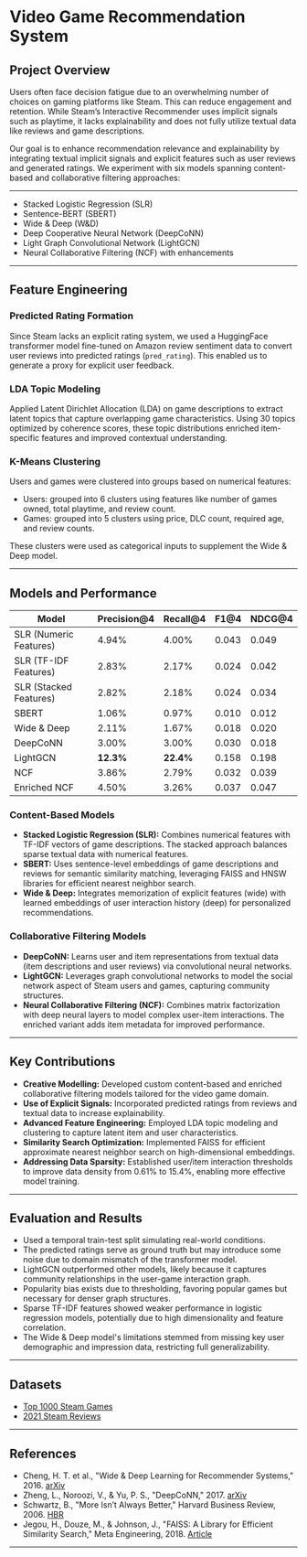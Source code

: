 # Video Game Recommendation System

## Project Overview

Users often face decision fatigue due to an overwhelming number of choices on gaming platforms like Steam. This can reduce engagement and retention. While Steam’s Interactive Recommender uses implicit signals such as playtime, it lacks explainability and does not fully utilize textual data like reviews and game descriptions.

Our goal is to enhance recommendation relevance and explainability by integrating textual implicit signals and explicit features such as user reviews and generated ratings. We experiment with six models spanning content-based and collaborative filtering approaches:

---

- Stacked Logistic Regression (SLR)
- Sentence-BERT (SBERT)
- Wide & Deep (W&D)
- Deep Cooperative Neural Network (DeepCoNN)
- Light Graph Convolutional Network (LightGCN)
- Neural Collaborative Filtering (NCF) with enhancements

---

## Feature Engineering

### Predicted Rating Formation

Since Steam lacks an explicit rating system, we used a HuggingFace transformer model fine-tuned on Amazon review sentiment data to convert user reviews into predicted ratings (`pred_rating`). This enabled us to generate a proxy for explicit user feedback.

### LDA Topic Modeling

Applied Latent Dirichlet Allocation (LDA) on game descriptions to extract latent topics that capture overlapping game characteristics. Using 30 topics optimized by coherence scores, these topic distributions enriched item-specific features and improved contextual understanding.

### K-Means Clustering

Users and games were clustered into groups based on numerical features:

- Users: grouped into 6 clusters using features like number of games owned, total playtime, and review count.
- Games: grouped into 5 clusters using price, DLC count, required age, and review counts.

These clusters were used as categorical inputs to supplement the Wide & Deep model.

---

## Models and Performance

| Model                    | Precision@4 | Recall@4 | F1@4  | NDCG@4 |
|--------------------------|-------------|----------|-------|--------|
| SLR (Numeric Features)   | 4.94%       | 4.00%    | 0.043 | 0.049  |
| SLR (TF-IDF Features)    | 2.83%       | 2.17%    | 0.024 | 0.042  |
| SLR (Stacked Features)   | 2.82%       | 2.18%    | 0.024 | 0.034  |
| SBERT                    | 1.06%       | 0.97%    | 0.010 | 0.012  |
| Wide & Deep              | 2.11%       | 1.67%    | 0.018 | 0.020  |
| DeepCoNN                 | 3.00%       | 3.00%    | 0.030 | 0.018  |
| LightGCN                 | **12.3%**   | **22.4%**| 0.158 | 0.198  |
| NCF                      | 3.86%       | 2.79%    | 0.032 | 0.039  |
| Enriched NCF             | 4.50%       | 3.26%    | 0.037 | 0.047  |

### Content-Based Models

- **Stacked Logistic Regression (SLR):** Combines numerical features with TF-IDF vectors of game descriptions. The stacked approach balances sparse textual data with numerical features.
- **SBERT:** Uses sentence-level embeddings of game descriptions and reviews for semantic similarity matching, leveraging FAISS and HNSW libraries for efficient nearest neighbor search.
- **Wide & Deep:** Integrates memorization of explicit features (wide) with learned embeddings of user interaction history (deep) for personalized recommendations.

### Collaborative Filtering Models

- **DeepCoNN:** Learns user and item representations from textual data (item descriptions and user reviews) via convolutional neural networks.
- **LightGCN:** Leverages graph convolutional networks to model the social network aspect of Steam users and games, capturing community structures.
- **Neural Collaborative Filtering (NCF):** Combines matrix factorization with deep neural layers to model complex user-item interactions. The enriched variant adds item metadata for improved performance.

---

## Key Contributions

- **Creative Modelling:** Developed custom content-based and enriched collaborative filtering models tailored for the video game domain.
- **Use of Explicit Signals:** Incorporated predicted ratings from reviews and textual data to increase explainability.
- **Advanced Feature Engineering:** Employed LDA topic modeling and clustering to capture latent item and user characteristics.
- **Similarity Search Optimization:** Implemented FAISS for efficient approximate nearest neighbor search on high-dimensional embeddings.
- **Addressing Data Sparsity:** Established user/item interaction thresholds to improve data density from 0.61% to 15.4%, enabling more effective model training.

---

## Evaluation and Results

- Used a temporal train-test split simulating real-world conditions.
- The predicted ratings serve as ground truth but may introduce some noise due to domain mismatch of the transformer model.
- LightGCN outperformed other models, likely because it captures community relationships in the user-game interaction graph.
- Popularity bias exists due to thresholding, favoring popular games but necessary for denser graph structures.
- Sparse TF-IDF features showed weaker performance in logistic regression models, potentially due to high dimensionality and feature correlation.
- The Wide & Deep model's limitations stemmed from missing key user demographic and impression data, restricting full generalizability.

---

## Datasets

- [Top 1000 Steam Games](https://www.kaggle.com/datasets/joebeachcapital/top-1000-steam-games)
- [2021 Steam Reviews](https://www.kaggle.com/datasets/najzeko/steam-reviews-2021)

---

## References

- Cheng, H. T. et al., "Wide & Deep Learning for Recommender Systems," 2016. [arXiv](https://arxiv.org/abs/1606.07792)
- Zheng, L., Noroozi, V., & Yu, P. S., "DeepCoNN," 2017. [arXiv](https://doi.org/10.48550/arXiv.1701.04783)
- Schwartz, B., "More Isn’t Always Better," Harvard Business Review, 2006. [HBR](https://hbr.org/2006/06/more-isnt-always-better)
- Jegou, H., Douze, M., & Johnson, J., "FAISS: A Library for Efficient Similarity Search," Meta Engineering, 2018. [Article](https://engineering.fb.com/2017/03/29/data-infrastructure/faiss-a-library-for-efficient-similarity-search/)

---


